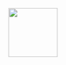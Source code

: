 <div id="header" align="center">
  <img src="https://i.giphy.com/media/v1.Y2lkPTc5MGI3NjExOGxzZm0xbzlma2wzdXJjMzNsczFjY29kMTlpZ2k4ZzZneDBodXVlZSZlcD12MV9pbnRlcm5hbF9naWZfYnlfaWQmY3Q9Zw/QXwtfadqo7wbfmT46H/giphy.gif" width="100"/>
</div>
